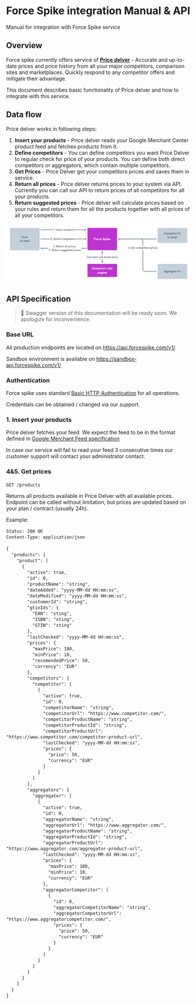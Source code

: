 # Force Spike integration Manual & API
Manual for integration with Force Spike service

## Overview 

Force spike currently offers service of **[Price delver](https://www.forcespike.com/price-delver.html)** - Accurate and up-to-date prices and price history from all your major competitors, comparison sites and marketplaces. Quickly respond to any competitor offers and mitigate their advantage.

This document describes basic functionality of Price delver and how to integrate with this service.

## Data flow

Price delver works in following steps:
1. **Insert your products** - Price delver reads your Google Merchant Center product feed and fetches products from it.
2. **Define competitors** - You can define competitors you want Price Delver to regular check for price of your products. You can define both direct competitors or aggregators, which contain multiple competitors.
3. **Get Prices** - Price Delver get your competitors prices and saves them in service.
4. **Return all prices** - Price delver returns prices to your system via API. Currently you can call our API to return prices of all competitors for all your products.
5. **Return suggested prices** - Price delver will calculate prices based on your rules and return them for all the products together with all prices of all your competitors.

![Price Delver Data Flow](./img/force_spike_flow.png?raw=true)

## API Specification

> 🚧 Swagger version of this documentation will be ready soon. We apologize for inconvenience. 

### Base URL

All production endpoints are located on https://api.forcespike.com/v1/

Sandbox environment is available on https://sandbox-api.forcespike.com/v1/

### Authentication 

Force spike uses standard [Basic HTTP Authentication](https://en.wikipedia.org/wiki/Basic_access_authentication) for all operations.

Credentials can be obtained / changed via our support.

### 1. Insert your products

Price delver fetches your feed. We expect the feed to be in the format defined in [Google Merchant Feed specification](https://support.google.com/merchants/answer/7052112?hl=en)

In case our service will fail to read your feed 3 consecutive times our customer support will contact your administrator contact.

### 4&5. Get prices

`GET /products`

Returns all products available in Price Delver with all available prices. Endpoint can be called without limitation, but prices are updated based on your plan / contract (usually 24h).

Example:

```
Status: 200 OK
Content-Type: application/json

{
  "products": {
    "product": [
      {
        "active": true,
        "id": 0,
        "productName": "string",
        "dateAdded": "yyyy-MM-dd HH:mm:ss",
        "dateModified": "yyyy-MM-dd HH:mm:ss",
        "customerId": "string",
        "gtinIds": {
          "EAN": "sting",
          "ISBN": "sting",
          "GTIN": "sting"
        },
        "lastChecked": "yyyy-MM-dd HH:mm:ss",
        "prices": {
          "maxPrice": 100,
          "minPrice": 10,
          "recomendedPrice": 50,
          "currency": "EUR"
        },
        "competitors": {
          "competitor": [
            {
              "active": true,
              "id": 0,
              "competitorName": "string",
              "competitorUrl": "https://www.competitor.com/",
              "competitorProductName": "string",
              "competitorProductId": "string",
              "competitorProductUrl": "https://www.competitor.com/competitor-product-url",
              "lastChecked": "yyyy-MM-dd HH:mm:ss",
              "prices": {
                "price": 50,
                "currency": "EUR"
              }
            }
          ]
        },
        "aggregators": {
          "aggregator": [
            {
              "active": true,
              "id": 0,
              "aggregatorName": "string",
              "aggregatorUrl": "https://www.aggregator.com/",
              "aggregatorProductName": "string",
              "aggregatorProductId": "string",
              "aggregatorProductUrl": "https://www.aggregator.com/aggregator-product-url",
              "lastChecked": "yyyy-MM-dd HH:mm:ss",
              "prices": {
                "maxPrice": 100,
                "minPrice": 10,
                "currency": "EUR"
              },
              "aggregatorCompetitor": [
                {
                  "id": 0,
                  "aggregatorCompetitorName": "string",
                  "aggregatorCompetitorUrl": "https://www.aggregatorcompetitor.com/",
                  "prices": {
                    "price": 50,
                    "currency": "EUR"
                  }
                }
              ]
            }
          ]
        }
      }
    ]
  }
}
